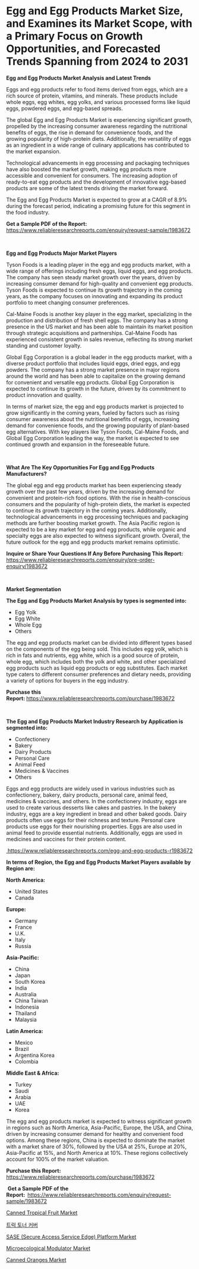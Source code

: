 <p><h1>Egg and Egg Products Market Size, and Examines its Market Scope, with a Primary Focus on Growth Opportunities, and Forecasted Trends Spanning from 2024 to 2031</h1></p><p><strong>Egg and Egg Products Market Analysis and Latest Trends</strong></p>
<p><p>Eggs and egg products refer to food items derived from eggs, which are a rich source of protein, vitamins, and minerals. These products include whole eggs, egg whites, egg yolks, and various processed forms like liquid eggs, powdered eggs, and egg-based spreads.</p><p>The global Egg and Egg Products Market is experiencing significant growth, propelled by the increasing consumer awareness regarding the nutritional benefits of eggs, the rise in demand for convenience foods, and the growing popularity of high-protein diets. Additionally, the versatility of eggs as an ingredient in a wide range of culinary applications has contributed to the market expansion.</p><p>Technological advancements in egg processing and packaging techniques have also boosted the market growth, making egg products more accessible and convenient for consumers. The increasing adoption of ready-to-eat egg products and the development of innovative egg-based products are some of the latest trends driving the market forward.</p><p>The Egg and Egg Products Market is expected to grow at a CAGR of 8.9% during the forecast period, indicating a promising future for this segment in the food industry.</p></p>
<p><strong>Get a Sample PDF of the Report:&nbsp;</strong> <a href="https://www.reliableresearchreports.com/enquiry/request-sample/1983672">https://www.reliableresearchreports.com/enquiry/request-sample/1983672</a></p>
<p>&nbsp;</p>
<p><strong>Egg and Egg Products Major Market Players</strong></p>
<p><p>Tyson Foods is a leading player in the egg and egg products market, with a wide range of offerings including fresh eggs, liquid eggs, and egg products. The company has seen steady market growth over the years, driven by increasing consumer demand for high-quality and convenient egg products. Tyson Foods is expected to continue its growth trajectory in the coming years, as the company focuses on innovating and expanding its product portfolio to meet changing consumer preferences.</p><p>Cal-Maine Foods is another key player in the egg market, specializing in the production and distribution of fresh shell eggs. The company has a strong presence in the US market and has been able to maintain its market position through strategic acquisitions and partnerships. Cal-Maine Foods has experienced consistent growth in sales revenue, reflecting its strong market standing and customer loyalty.</p><p>Global Egg Corporation is a global leader in the egg products market, with a diverse product portfolio that includes liquid eggs, dried eggs, and egg powders. The company has a strong market presence in major regions around the world and has been able to capitalize on the growing demand for convenient and versatile egg products. Global Egg Corporation is expected to continue its growth in the future, driven by its commitment to product innovation and quality.</p><p>In terms of market size, the egg and egg products market is projected to grow significantly in the coming years, fueled by factors such as rising consumer awareness about the nutritional benefits of eggs, increasing demand for convenience foods, and the growing popularity of plant-based egg alternatives. With key players like Tyson Foods, Cal-Maine Foods, and Global Egg Corporation leading the way, the market is expected to see continued growth and expansion in the foreseeable future.</p></p>
<p>&nbsp;</p>
<p><strong>What Are The Key Opportunities For Egg and Egg Products Manufacturers?</strong></p>
<p><p>The global egg and egg products market has been experiencing steady growth over the past few years, driven by the increasing demand for convenient and protein-rich food options. With the rise in health-conscious consumers and the popularity of high-protein diets, the market is expected to continue its growth trajectory in the coming years. Additionally, technological advancements in egg processing techniques and packaging methods are further boosting market growth. The Asia Pacific region is expected to be a key market for egg and egg products, while organic and specialty eggs are also expected to witness significant growth. Overall, the future outlook for the egg and egg products market remains optimistic.</p></p>
<p><strong>Inquire or Share Your Questions If Any Before Purchasing This Report:</strong> <a href="https://www.reliableresearchreports.com/enquiry/pre-order-enquiry/1983672">https://www.reliableresearchreports.com/enquiry/pre-order-enquiry/1983672</a></p>
<p>&nbsp;</p>
<p><strong>Market Segmentation</strong></p>
<p><strong>The Egg and Egg Products Market Analysis by types is segmented into:</strong></p>
<p><ul><li>Egg Yolk</li><li>Egg White</li><li>Whole Egg</li><li>Others</li></ul></p>
<p><p>The egg and egg products market can be divided into different types based on the components of the egg being sold. This includes egg yolk, which is rich in fats and nutrients, egg white, which is a good source of protein, whole egg, which includes both the yolk and white, and other specialized egg products such as liquid egg products or egg substitutes. Each market type caters to different consumer preferences and dietary needs, providing a variety of options for buyers in the egg industry.</p></p>
<p><strong>Purchase this Report:&nbsp;</strong><a href="https://www.reliableresearchreports.com/purchase/1983672">https://www.reliableresearchreports.com/purchase/1983672</a></p>
<p>&nbsp;</p>
<p><strong>The Egg and Egg Products Market Industry Research by Application is segmented into:</strong></p>
<p><ul><li>Confectionery</li><li>Bakery</li><li>Dairy Products</li><li>Personal Care</li><li>Animal Feed</li><li>Medicines & Vaccines</li><li>Others</li></ul></p>
<p><p>Eggs and egg products are widely used in various industries such as confectionery, bakery, dairy products, personal care, animal feed, medicines & vaccines, and others. In the confectionery industry, eggs are used to create various desserts like cakes and pastries. In the bakery industry, eggs are a key ingredient in bread and other baked goods. Dairy products often use eggs for their richness and texture. Personal care products use eggs for their nourishing properties. Eggs are also used in animal feed to provide essential nutrients. Additionally, eggs are used in medicines and vaccines for their protein content.</p></p>
<p><a href="https://www.reliableresearchreports.com/egg-and-egg-products-r1983672">&nbsp;https://www.reliableresearchreports.com/egg-and-egg-products-r1983672</a></p>
<p><strong>In terms of Region, the Egg and Egg Products Market Players available by Region are:</strong></p>
<p>
    <p> <strong> North America: </strong>
        <ul>
            <li>United States</li>
            <li>Canada</li>
        </ul>
        </p> 
    <p> <strong> Europe: </strong>
        <ul>
            <li>Germany</li>
            <li>France</li>
            <li>U.K.</li>
            <li>Italy</li>
            <li>Russia</li>
        </ul>
        </p> 
    <p> <strong> Asia-Pacific: </strong>
        <ul>
            <li>China</li>
            <li>Japan</li>
            <li>South Korea</li>
            <li>India</li>
            <li>Australia</li>
            <li>China Taiwan</li>
            <li>Indonesia</li>
            <li>Thailand</li>
            <li>Malaysia</li>
        </ul>
        </p> 
    <p> <strong> Latin America: </strong>
        <ul>
            <li>Mexico</li>
            <li>Brazil</li>
            <li>Argentina Korea</li>
            <li>Colombia</li>
        </ul>
        </p> 
    <p> <strong> Middle East & Africa: </strong>
        <ul>
            <li>Turkey</li>
            <li>Saudi</li>
            <li>Arabia</li>
            <li>UAE</li>
            <li>Korea</li>
        </ul>
    </p>
    </p>
<p><p>The egg and egg products market is expected to witness significant growth in regions such as North America, Asia-Pacific, Europe, the USA, and China, driven by increasing consumer demand for healthy and convenient food options. Among these regions, China is expected to dominate the market with a market share of 30%, followed by the USA at 25%, Europe at 20%, Asia-Pacific at 15%, and North America at 10%. These regions collectively account for 100% of the market valuation.</p></p>
<p><strong>Purchase this Report: </strong><a href="https://www.reliableresearchreports.com/purchase/1983672">https://www.reliableresearchreports.com/purchase/1983672</a></p>
<p>&nbsp;<strong>Get a Sample PDF of the Report:&nbsp;&nbsp;</strong><a href="https://www.reliableresearchreports.com/enquiry/request-sample/1983672">https://www.reliableresearchreports.com/enquiry/request-sample/1983672</a></p>
<p><strong></strong></p>
<p><p><a href="https://github.com/bmorecock/Market-Research-Report-List-2/blob/main/canned-tropical-fruit-market.md">Canned Tropical Fruit Market</a></p><p><a href="https://github.com/Elenrrera7685/Market-Research-Report-List-1/blob/main/408723217141.md">트럭 토너 커버</a></p><p><a href="https://issuu.com/reportprime-2/docs/sase-secure-access-service-edge-platform-market-si">SASE (Secure Access Service Edge) Platform Market</a></p><p><a href="https://issuu.com/reportprime-2/docs/microecological-modulator-market-size-2030.pptx">Microecological Modulator Market</a></p><p><a href="https://github.com/Krish2023na/Market-Research-Report-List-3/blob/main/canned-oranges-market.md">Canned Oranges Market</a></p></p>